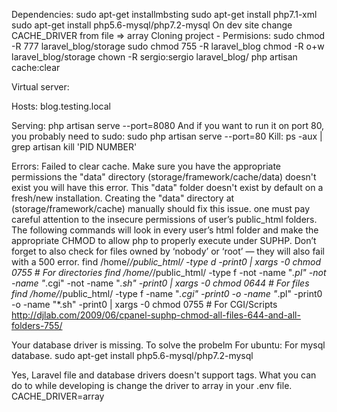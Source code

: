 Dependencies:
sudo apt-get installmbsting
sudo apt-get install php7.1-xml
sudo apt-get install php5.6-mysql/php7.2-mysql
On dev site change CACHE_DRIVER from file => array
Cloning project - Permisions:
	sudo chmod -R 777 laravel_blog/storage
	sudo chmod 755 -R laravel_blog
	chmod -R o+w laravel_blog/storage
	chown -R sergio:sergio laravel_blog/
	php artisan cache:clear
	

Virtual server:

Hosts:
blog.testing.local

Serving:
php artisan serve --port=8080
	And if you want to run it on port 80, you probably need to sudo:
		sudo php artisan serve --port=80
Kill: 
	ps -aux | grep artisan
		kill 'PID NUMBER'

Errors:
Failed to clear cache. Make sure you have the appropriate permissions
	the "data" directory (storage/framework/cache/data) doesn't exist you	 	will have this error.
	This "data" folder doesn't exist by default on a fresh/new installation.
	Creating the "data" directory at (storage/framework/cache) manually 		should fix this issue.
one must pay careful attention to the insecure permissions of user’s public_html folders. The following commands will look in every user’s html folder and make the appropriate CHMOD to allow php to properly execute under SUPHP. Don’t forget to also check for files owned by ‘nobody’ or ‘root’ — they will also fail with a 500 error.
	find /home/*/public_html/ -type d -print0 | xargs -0 chmod 0755 # For directories
	find /home/*/public_html/ -type f -not -name "*.pl" -not -name "*.cgi" -not -name "*.sh" -print0 | xargs -0 chmod 0644 # For files
	find /home/*/public_html/ -type f -name "*.cgi" -print0 -o -name "*.pl" -print0 -o -name "*.sh" -print0 | xargs -0 chmod 0755 # For CGI/Scripts
	http://djlab.com/2009/06/cpanel-suphp-chmod-all-files-644-and-all-folders-755/

Your database driver is missing. To solve the probelm
	For ubuntu: For mysql database.
	sudo apt-get install php5.6-mysql/php7.2-mysql



Yes, Laravel file and database drivers doesn't support tags. What you can do to while developing is change the driver to array in your .env file.
	CACHE_DRIVER=array 
